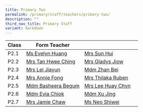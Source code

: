 ```yaml
---
title: Primary Two
permalink: /primary/staff/teachers/primary-two/
description: ""
third_nav_title: Primary Staff
variant: markdown
---
```

| Class | Form Teacher | ||
| -------- | -------- | -------- |-------- |
|P2.1|[Ms Evelyn Huang](mailto:huang_yulin_evelyn@schools.gov.sg)|[Mrs Sun Hui](mailto:sun_hui@schools.gov.sg)|
|P2.2|[Mrs Tan Hwee Ching](mailto:tan_sian_huang@schools.gov.sg)|[Mrs Gladys Jiow](mailto:tan_tsu_pei_gladys@schools.gov.sg)|
|P2.3|[Mrs Lei Jiayun](mailto:lei_jiayun@schools.gov.sg)|[Mdm Zhan Bei](mailto:zhan_bei@schools.gov.sg)|
|P2.4|[Mrs Annie Fong](mailto:teo_bee_wah_annie@schools.gov.sg)|[Mrs Thilaka Ruben](mailto:thilaka_ganapathi@schools.gov.sg)|
|P2.5|[Mdm Basheera Begum](mailto:basheera_begum_syed_sult@schools.gov.sg)|[Mrs Lee Huay Chyn](mailto:lee_huay_chyn@schools.gov.sg)|
|P2.6|[Mdm Evia Chiok](mailto:chiok_suat_cheng@schools.gov.sg)|[Mdm Xu Jing](mailto:xu_jing@schools.gov.sg)|
|P2.7|[Mrs Jamie Chaw](mailto:lo_hwee_ling_jamie@schools.gov.sg)|[Ms Neo Shiwei](mailto:neo_shiwei@schools.gov.sg)|